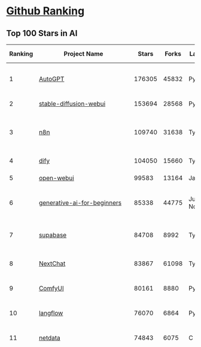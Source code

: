 [Github Ranking](../README.md)
==========

## Top 100 Stars in AI

| Ranking | Project Name | Stars | Forks | Language | Open Issues | Description | Last Commit |
| ------- | ------------ | ----- | ----- | -------- | ----------- | ----------- | ----------- |
| 1 | [AutoGPT](https://github.com/Significant-Gravitas/AutoGPT) | 176305 | 45832 | Python | 141 | AutoGPT is the vision of accessible AI for everyone, to use and to build on. Our mission is to provide the tools, so that you can focus on what matters. | 2025-06-21T03:05:03Z |
| 2 | [stable-diffusion-webui](https://github.com/AUTOMATIC1111/stable-diffusion-webui) | 153694 | 28568 | Python | 2347 | Stable Diffusion web UI | 2025-05-03T06:17:03Z |
| 3 | [n8n](https://github.com/n8n-io/n8n) | 109740 | 31638 | TypeScript | 610 | Fair-code workflow automation platform with native AI capabilities. Combine visual building with custom code, self-host or cloud, 400+ integrations. | 2025-06-20T22:48:26Z |
| 4 | [dify](https://github.com/langgenius/dify) | 104050 | 15660 | TypeScript | 669 | Production-ready platform for agentic workflow development. | 2025-06-21T03:45:13Z |
| 5 | [open-webui](https://github.com/open-webui/open-webui) | 99583 | 13164 | JavaScript | 157 | User-friendly AI Interface (Supports Ollama, OpenAI API, ...) | 2025-06-20T17:10:58Z |
| 6 | [generative-ai-for-beginners](https://github.com/microsoft/generative-ai-for-beginners) | 85338 | 44775 | Jupyter Notebook | 6 | 21 Lessons, Get Started Building with Generative AI  🔗 https://microsoft.github.io/generative-ai-for-beginners/ | 2025-06-16T03:31:07Z |
| 7 | [supabase](https://github.com/supabase/supabase) | 84708 | 8992 | TypeScript | 272 | The Postgres development platform. Supabase gives you a dedicated Postgres database to build your web, mobile, and AI applications. | 2025-06-20T20:55:49Z |
| 8 | [NextChat](https://github.com/ChatGPTNextWeb/NextChat) | 83867 | 61098 | TypeScript | 636 | ✨ Light and Fast AI Assistant. Support: Web \| iOS \| MacOS \| Android \|  Linux \| Windows | 2025-06-19T12:18:29Z |
| 9 | [ComfyUI](https://github.com/comfyanonymous/ComfyUI) | 80161 | 8880 | Python | 2351 | The most powerful and modular diffusion model GUI, api and backend with a graph/nodes interface. | 2025-06-21T03:04:56Z |
| 10 | [langflow](https://github.com/langflow-ai/langflow) | 76070 | 6864 | Python | 422 | Langflow is a powerful tool for building and deploying AI-powered agents and workflows. | 2025-06-21T01:35:59Z |
| 11 | [netdata](https://github.com/netdata/netdata) | 74843 | 6075 | C | 164 | The fastest path to AI-powered full stack observability, even for lean teams. | 2025-06-21T00:23:47Z |
| 12 | [funNLP](https://github.com/fighting41love/funNLP) | 74221 | 14882 | Python | 33 | 中英文敏感词、语言检测、中外手机/电话归属地/运营商查询、名字推断性别、手机号抽取、身份证抽取、邮箱抽取、中日文人名库、中文缩写库、拆字词典、词汇情感值、停用词、反动词表、暴恐词表、繁简体转换、英文模拟中文发音、汪峰歌词生成器、职业名称词库、同义词库、反义词库、否定词库、汽车品牌词库、汽车零件词库、连续英文切割、各种中文词向量、公司名字大全、古诗词库、IT词库、财经词库、成语词库、地名词库、历史名人词库、诗词词库、医学词库、饮食词库、法律词库、汽车词库、动物词库、中文聊天语料、中文谣言数据、百度中文问答数据集、句子相似度匹配算法集合、bert资源、文本生成&摘要相关工具、cocoNLP信息抽取工具、国内电话号码正则匹配、清华大学XLORE:中英文跨语言百科知识图谱、清华大学人工智能技术系列报告、自然语言生成、NLU太难了系列、自动对联数据及机器人、用户名黑名单列表、罪名法务名词及分类模型、微信公众号语料、cs224n深度学习自然语言处理课程、中文手写汉字识别、中文自然语言处理 语料/数据集、变量命名神器、分词语料库+代码、任务型对话英文数据集、ASR 语音数据集 + 基于深度学习的中文语音识别系统、笑声检测器、Microsoft多语言数字/单位/如日期时间识别包、中华新华字典数据库及api(包括常用歇后语、成语、词语和汉字)、文档图谱自动生成、SpaCy 中文模型、Common Voice语音识别数据集新版、神经网络关系抽取、基于bert的命名实体识别、关键词(Keyphrase)抽取包pke、基于医疗领域知识图谱的问答系统、基于依存句法与语义角色标注的事件三元组抽取、依存句法分析4万句高质量标注数据、cnocr：用来做中文OCR的Python3包、中文人物关系知识图谱项目、中文nlp竞赛项目及代码汇总、中文字符数据、speech-aligner: 从“人声语音”及其“语言文本”产生音素级别时间对齐标注的工具、AmpliGraph: 知识图谱表示学习(Python)库：知识图谱概念链接预测、Scattertext 文本可视化(python)、语言/知识表示工具：BERT & ERNIE、中文对比英文自然语言处理NLP的区别综述、Synonyms中文近义词工具包、HarvestText领域自适应文本挖掘工具（新词发现-情感分析-实体链接等）、word2word：(Python)方便易用的多语言词-词对集：62种语言/3,564个多语言对、语音识别语料生成工具：从具有音频/字幕的在线视频创建自动语音识别(ASR)语料库、构建医疗实体识别的模型（包含词典和语料标注）、单文档非监督的关键词抽取、Kashgari中使用gpt-2语言模型、开源的金融投资数据提取工具、文本自动摘要库TextTeaser: 仅支持英文、人民日报语料处理工具集、一些关于自然语言的基本模型、基于14W歌曲知识库的问答尝试--功能包括歌词接龙and已知歌词找歌曲以及歌曲歌手歌词三角关系的问答、基于Siamese bilstm模型的相似句子判定模型并提供训练数据集和测试数据集、用Transformer编解码模型实现的根据Hacker News文章标题自动生成评论、用BERT进行序列标记和文本分类的模板代码、LitBank：NLP数据集——支持自然语言处理和计算人文学科任务的100部带标记英文小说语料、百度开源的基准信息抽取系统、虚假新闻数据集、Facebook: LAMA语言模型分析，提供Transformer-XL/BERT/ELMo/GPT预训练语言模型的统一访问接口、CommonsenseQA：面向常识的英文QA挑战、中文知识图谱资料、数据及工具、各大公司内部里大牛分享的技术文档 PDF 或者 PPT、自然语言生成SQL语句（英文）、中文NLP数据增强（EDA）工具、英文NLP数据增强工具 、基于医药知识图谱的智能问答系统、京东商品知识图谱、基于mongodb存储的军事领域知识图谱问答项目、基于远监督的中文关系抽取、语音情感分析、中文ULMFiT-情感分析-文本分类-语料及模型、一个拍照做题程序、世界各国大规模人名库、一个利用有趣中文语料库 qingyun 训练出来的中文聊天机器人、中文聊天机器人seqGAN、省市区镇行政区划数据带拼音标注、教育行业新闻语料库包含自动文摘功能、开放了对话机器人-知识图谱-语义理解-自然语言处理工具及数据、中文知识图谱：基于百度百科中文页面-抽取三元组信息-构建中文知识图谱、masr: 中文语音识别-提供预训练模型-高识别率、Python音频数据增广库、中文全词覆盖BERT及两份阅读理解数据、ConvLab：开源多域端到端对话系统平台、中文自然语言处理数据集、基于最新版本rasa搭建的对话系统、基于TensorFlow和BERT的管道式实体及关系抽取、一个小型的证券知识图谱/知识库、复盘所有NLP比赛的TOP方案、OpenCLaP：多领域开源中文预训练语言模型仓库、UER：基于不同语料+编码器+目标任务的中文预训练模型仓库、中文自然语言处理向量合集、基于金融-司法领域(兼有闲聊性质)的聊天机器人、g2pC：基于上下文的汉语读音自动标记模块、Zincbase 知识图谱构建工具包、诗歌质量评价/细粒度情感诗歌语料库、快速转化「中文数字」和「阿拉伯数字」、百度知道问答语料库、基于知识图谱的问答系统、jieba_fast 加速版的jieba、正则表达式教程、中文阅读理解数据集、基于BERT等最新语言模型的抽取式摘要提取、Python利用深度学习进行文本摘要的综合指南、知识图谱深度学习相关资料整理、维基大规模平行文本语料、StanfordNLP 0.2.0：纯Python版自然语言处理包、NeuralNLP-NeuralClassifier：腾讯开源深度学习文本分类工具、端到端的封闭域对话系统、中文命名实体识别：NeuroNER vs. BertNER、新闻事件线索抽取、2019年百度的三元组抽取比赛：“科学空间队”源码、基于依存句法的开放域文本知识三元组抽取和知识库构建、中文的GPT2训练代码、ML-NLP - 机器学习(Machine Learning)NLP面试中常考到的知识点和代码实现、nlp4han:中文自然语言处理工具集(断句/分词/词性标注/组块/句法分析/语义分析/NER/N元语法/HMM/代词消解/情感分析/拼写检查、XLM：Facebook的跨语言预训练语言模型、用基于BERT的微调和特征提取方法来进行知识图谱百度百科人物词条属性抽取、中文自然语言处理相关的开放任务-数据集-当前最佳结果、CoupletAI - 基于CNN+Bi-LSTM+Attention 的自动对对联系统、抽象知识图谱、MiningZhiDaoQACorpus - 580万百度知道问答数据挖掘项目、brat rapid annotation tool: 序列标注工具、大规模中文知识图谱数据：1.4亿实体、数据增强在机器翻译及其他nlp任务中的应用及效果、allennlp阅读理解:支持多种数据和模型、PDF表格数据提取工具 、 Graphbrain：AI开源软件库和科研工具，目的是促进自动意义提取和文本理解以及知识的探索和推断、简历自动筛选系统、基于命名实体识别的简历自动摘要、中文语言理解测评基准，包括代表性的数据集&基准模型&语料库&排行榜、树洞 OCR 文字识别 、从包含表格的扫描图片中识别表格和文字、语声迁移、Python口语自然语言处理工具集(英文)、 similarity：相似度计算工具包，java编写、海量中文预训练ALBERT模型 、Transformers 2.0 、基于大规模音频数据集Audioset的音频增强 、Poplar：网页版自然语言标注工具、图片文字去除，可用于漫画翻译 、186种语言的数字叫法库、Amazon发布基于知识的人-人开放领域对话数据集 、中文文本纠错模块代码、繁简体转换 、 Python实现的多种文本可读性评价指标、类似于人名/地名/组织机构名的命名体识别数据集 、东南大学《知识图谱》研究生课程(资料)、. 英文拼写检查库 、 wwsearch是企业微信后台自研的全文检索引擎、CHAMELEON：深度学习新闻推荐系统元架构 、 8篇论文梳理BERT相关模型进展与反思、DocSearch：免费文档搜索引擎、 LIDA：轻量交互式对话标注工具 、aili - the fastest in-memory index in the East 东半球最快并发索引 、知识图谱车音工作项目、自然语言生成资源大全 、中日韩分词库mecab的Python接口库、中文文本摘要/关键词提取、汉字字符特征提取器 (featurizer)，提取汉字的特征（发音特征、字形特征）用做深度学习的特征、中文生成任务基准测评 、中文缩写数据集、中文任务基准测评 - 代表性的数据集-基准(预训练)模型-语料库-baseline-工具包-排行榜、PySS3：面向可解释AI的SS3文本分类器机器可视化工具 、中文NLP数据集列表、COPE - 格律诗编辑程序、doccano：基于网页的开源协同多语言文本标注工具 、PreNLP：自然语言预处理库、简单的简历解析器，用来从简历中提取关键信息、用于中文闲聊的GPT2模型：GPT2-chitchat、基于检索聊天机器人多轮响应选择相关资源列表(Leaderboards、Datasets、Papers)、(Colab)抽象文本摘要实现集锦(教程 、词语拼音数据、高效模糊搜索工具、NLP数据增广资源集、微软对话机器人框架 、 GitHub Typo Corpus：大规模GitHub多语言拼写错误/语法错误数据集、TextCluster：短文本聚类预处理模块 Short text cluster、面向语音识别的中文文本规范化、BLINK：最先进的实体链接库、BertPunc：基于BERT的最先进标点修复模型、Tokenizer：快速、可定制的文本词条化库、中文语言理解测评基准，包括代表性的数据集、基准(预训练)模型、语料库、排行榜、spaCy 医学文本挖掘与信息提取 、 NLP任务示例项目代码集、 python拼写检查库、chatbot-list - 行业内关于智能客服、聊天机器人的应用和架构、算法分享和介绍、语音质量评价指标(MOSNet, BSSEval, STOI, PESQ, SRMR)、 用138GB语料训练的法文RoBERTa预训练语言模型 、BERT-NER-Pytorch：三种不同模式的BERT中文NER实验、无道词典 - 有道词典的命令行版本，支持英汉互查和在线查询、2019年NLP亮点回顾、 Chinese medical dialogue data 中文医疗对话数据集 、最好的汉字数字(中文数字)-阿拉伯数字转换工具、 基于百科知识库的中文词语多词义/义项获取与特定句子词语语义消歧、awesome-nlp-sentiment-analysis - 情感分析、情绪原因识别、评价对象和评价词抽取、LineFlow：面向所有深度学习框架的NLP数据高效加载器、中文医学NLP公开资源整理 、MedQuAD：(英文)医学问答数据集、将自然语言数字串解析转换为整数和浮点数、Transfer Learning in Natural Language Processing (NLP) 、面向语音识别的中文/英文发音辞典、Tokenizers：注重性能与多功能性的最先进分词器、CLUENER 细粒度命名实体识别 Fine Grained Named Entity Recognition、 基于BERT的中文命名实体识别、中文谣言数据库、NLP数据集/基准任务大列表、nlp相关的一些论文及代码, 包括主题模型、词向量(Word Embedding)、命名实体识别(NER)、文本分类(Text Classificatin)、文本生成(Text Generation)、文本相似性(Text Similarity)计算等，涉及到各种与nlp相关的算法，基于keras和tensorflow 、Python文本挖掘/NLP实战示例、 Blackstone：面向非结构化法律文本的spaCy pipeline和NLP模型通过同义词替换实现文本“变脸” 、中文 预训练 ELECTREA 模型: 基于对抗学习 pretrain Chinese Model 、albert-chinese-ner - 用预训练语言模型ALBERT做中文NER 、基于GPT2的特定主题文本生成/文本增广、开源预训练语言模型合集、多语言句向量包、编码、标记和实现：一种可控高效的文本生成方法、 英文脏话大列表 、attnvis：GPT2、BERT等transformer语言模型注意力交互可视化、CoVoST：Facebook发布的多语种语音-文本翻译语料库，包括11种语言(法语、德语、荷兰语、俄语、西班牙语、意大利语、土耳其语、波斯语、瑞典语、蒙古语和中文)的语音、文字转录及英文译文、Jiagu自然语言处理工具 - 以BiLSTM等模型为基础，提供知识图谱关系抽取 中文分词 词性标注 命名实体识别 情感分析 新词发现 关键词 文本摘要 文本聚类等功能、用unet实现对文档表格的自动检测，表格重建、NLP事件提取文献资源列表 、 金融领域自然语言处理研究资源大列表、CLUEDatasetSearch - 中英文NLP数据集：搜索所有中文NLP数据集，附常用英文NLP数据集 、medical_NER - 中文医学知识图谱命名实体识别 、(哈佛)讲因果推理的免费书、知识图谱相关学习资料/数据集/工具资源大列表、Forte：灵活强大的自然语言处理pipeline工具集 、Python字符串相似性算法库、PyLaia：面向手写文档分析的深度学习工具包、TextFooler：针对文本分类/推理的对抗文本生成模块、Haystack：灵活、强大的可扩展问答(QA)框架、中文关键短语抽取工具 | 2024-05-10T07:38:24Z |
| 13 | [Deep-Live-Cam](https://github.com/hacksider/Deep-Live-Cam) | 71169 | 10162 | Python | 91 | real time face swap and one-click video deepfake with only a single image | 2025-06-17T13:12:37Z |
| 14 | [AppFlowy](https://github.com/AppFlowy-IO/AppFlowy) | 63979 | 4365 | Dart | 945 | Bring projects, wikis, and teams together with AI. AppFlowy is the AI collaborative workspace where you achieve more without losing control of your data. The leading open source Notion alternative. | 2025-06-17T05:39:19Z |
| 15 | [browser-use](https://github.com/browser-use/browser-use) | 63651 | 7222 | Python | 431 | 🌐 Make websites accessible for AI agents. Automate tasks online with ease. | 2025-06-20T23:03:10Z |
| 16 | [lobe-chat](https://github.com/lobehub/lobe-chat) | 62667 | 13042 | TypeScript | 777 | 🤯 Lobe Chat - an open-source, modern design AI chat framework. Supports multiple AI providers (OpenAI / Claude 4 / Gemini / DeepSeek / Ollama / Qwen), Knowledge Base (file upload / knowledge management / RAG ), Multi-Modal (Plugins / Artifacts / MCP) and thinking. One-click FREE deployment of your private ChatGPT/ Claude / DeepSeek application. | 2025-06-21T00:32:01Z |
| 17 | [system-prompts-and-models-of-ai-tools](https://github.com/x1xhlol/system-prompts-and-models-of-ai-tools) | 59076 | 17834 | None | 19 | FULL v0, Cursor, Manus, Same.dev, Lovable, Devin, Replit Agent, Windsurf Agent, VSCode Agent, Dia Browser & Trae AI (And other Open Sourced) System Prompts, Tools & AI Models. | 2025-06-18T05:23:36Z |
| 18 | [ragflow](https://github.com/infiniflow/ragflow) | 57275 | 5626 | Python | 2257 | RAGFlow is an open-source RAG (Retrieval-Augmented Generation) engine based on deep document understanding. | 2025-06-20T13:14:40Z |
| 19 | [MetaGPT](https://github.com/FoundationAgents/MetaGPT) | 56551 | 6785 | Python | 27 | 🌟 The Multi-Agent Framework: First AI Software Company, Towards Natural Language Programming | 2025-06-13T14:15:25Z |
| 20 | [awesome-mcp-servers](https://github.com/punkpeye/awesome-mcp-servers) | 56046 | 4266 | None | 26 | A collection of MCP servers. | 2025-06-19T03:53:19Z |
| 21 | [gpt-engineer](https://github.com/AntonOsika/gpt-engineer) | 54361 | 7175 | Python | 24 | CLI platform to experiment with codegen. Precursor to: https://lovable.dev | 2025-05-14T10:15:10Z |
| 22 | [ChatGPT](https://github.com/lencx/ChatGPT) | 53850 | 6124 | Rust | 807 | 🔮 ChatGPT Desktop Application (Mac, Windows and Linux) | 2024-08-29T17:58:11Z |
| 23 | [LLaMA-Factory](https://github.com/hiyouga/LLaMA-Factory) | 52670 | 6452 | Python | 491 | Unified Efficient Fine-Tuning of 100+ LLMs & VLMs (ACL 2024) | 2025-06-19T19:38:45Z |
| 24 | [meilisearch](https://github.com/meilisearch/meilisearch) | 51965 | 2080 | Rust | 197 | A lightning-fast search engine API bringing AI-powered hybrid search to your sites and applications. | 2025-06-19T09:02:00Z |
| 25 | [LLMs-from-scratch](https://github.com/rasbt/LLMs-from-scratch) | 51747 | 7524 | Jupyter Notebook | 8 | Implement a ChatGPT-like LLM in PyTorch from scratch, step by step | 2025-06-20T12:28:28Z |
| 26 | [autogen](https://github.com/microsoft/autogen) | 46238 | 7011 | Python | 389 | A programming framework for agentic AI 🤖 PyPi: autogen-agentchat Discord: https://aka.ms/autogen-discord Office Hour: https://aka.ms/autogen-officehour | 2025-06-20T18:12:39Z |
| 27 | [crawl4ai](https://github.com/unclecode/crawl4ai) | 46018 | 4383 | Python | 156 | 🚀🤖 Crawl4AI: Open-source LLM Friendly Web Crawler & Scraper. Don't be shy, join here: https://discord.gg/jP8KfhDhyN | 2025-06-18T17:05:57Z |
| 28 | [anything-llm](https://github.com/Mintplex-Labs/anything-llm) | 45524 | 4535 | JavaScript | 267 | The all-in-one Desktop & Docker AI application with built-in RAG, AI agents, No-code agent builder, MCP compatibility,  and more. | 2025-06-18T21:30:35Z |
| 29 | [awesome-llm-apps](https://github.com/Shubhamsaboo/awesome-llm-apps) | 44897 | 5074 | Python | 3 | Collection of awesome LLM apps with AI Agents and RAG using OpenAI, Anthropic, Gemini and opensource models. | 2025-06-20T23:35:15Z |
| 30 | [JeecgBoot](https://github.com/jeecgboot/JeecgBoot) | 43076 | 15398 | Java | 30 | 🔥集成完善AIGC应用的低代码平台，旨在帮助企业快速实现低代码开发和构建、部署个性化的 AI 应用。 前后端分离 SpringBoot，SpringCloud，Ant Design&Vue3，Mybatis，Shiro！强大的代码生成器让前后端代码一键生成，无需写任何代码! 成套AI大模型功能: AI模型管理、AI应用、知识库、AI流程编排、AI对话助手等； | 2025-06-13T07:56:40Z |
| 31 | [OpenBB](https://github.com/OpenBB-finance/OpenBB) | 42057 | 3787 | Python | 42 | Investment Research for Everyone, Everywhere. | 2025-06-15T05:50:42Z |
| 32 | [ClickHouse](https://github.com/ClickHouse/ClickHouse) | 41300 | 7407 | C++ | 4147 | ClickHouse® is a real-time analytics database management system | 2025-06-21T01:29:37Z |
| 33 | [kong](https://github.com/Kong/kong) | 41092 | 4941 | Lua | 68 | 🦍 The Cloud-Native API Gateway and AI Gateway. | 2025-06-20T06:14:38Z |
| 34 | [ailearning](https://github.com/apachecn/ailearning) | 41020 | 11570 | Python | 2 | AiLearning：数据分析+机器学习实战+线性代数+PyTorch+NLTK+TF2 | 2024-11-12T16:21:55Z |
| 35 | [ColossalAI](https://github.com/hpcaitech/ColossalAI) | 40986 | 4522 | Python | 428 | Making large AI models cheaper, faster and more accessible | 2025-06-20T07:52:36Z |
| 36 | [airflow](https://github.com/apache/airflow) | 40645 | 15188 | Python | 1164 | Apache Airflow - A platform to programmatically author, schedule, and monitor workflows | 2025-06-21T00:15:52Z |
| 37 | [Flowise](https://github.com/FlowiseAI/Flowise) | 40392 | 20693 | TypeScript | 535 | Build AI Agents, Visually | 2025-06-20T11:29:55Z |
| 38 | [firecrawl](https://github.com/mendableai/firecrawl) | 40301 | 3770 | TypeScript | 142 | 🔥 Turn entire websites into LLM-ready markdown or structured data. Scrape, crawl and extract with a single API. | 2025-06-21T00:02:34Z |
| 39 | [GitHubDaily](https://github.com/GitHubDaily/GitHubDaily) | 38564 | 4028 | None | 370 | 坚持分享 GitHub 上高质量、有趣实用的开源技术教程、开发者工具、编程网站、技术资讯。A list cool, interesting projects of GitHub. | 2025-03-20T08:54:47Z |
| 40 | [AI-For-Beginners](https://github.com/microsoft/AI-For-Beginners) | 38056 | 7143 | Jupyter Notebook | 24 | 12 Weeks, 24 Lessons, AI for All! | 2025-06-17T08:21:39Z |
| 41 | [quivr](https://github.com/QuivrHQ/quivr) | 38026 | 3644 | Python | 1 | Opiniated RAG for integrating GenAI in your apps 🧠   Focus on your product rather than the RAG. Easy integration in existing products with customisation!  Any LLM: GPT4, Groq, Llama. Any Vectorstore: PGVector, Faiss. Any Files. Anyway you want.  | 2025-06-19T13:03:05Z |
| 42 | [chatgpt-on-wechat](https://github.com/zhayujie/chatgpt-on-wechat) | 37803 | 9298 | Python | 292 | 基于大模型搭建的聊天机器人，同时支持 微信公众号、企业微信应用、飞书、钉钉 等接入，可选择ChatGPT/Claude/DeepSeek/文心一言/讯飞星火/通义千问/ Gemini/GLM-4/Kimi/LinkAI，能处理文本、语音和图片，访问操作系统和互联网，支持基于自有知识库进行定制企业智能客服。 | 2025-06-15T09:44:55Z |
| 43 | [photoprism](https://github.com/photoprism/photoprism) | 37692 | 2095 | Go | 425 | AI-Powered Photos App for the Decentralized Web 🌈💎✨ | 2025-06-20T14:39:42Z |
| 44 | [ray](https://github.com/ray-project/ray) | 37625 | 6506 | Python | 3812 | Ray is an AI compute engine. Ray consists of a core distributed runtime and a set of AI Libraries for accelerating ML workloads. | 2025-06-21T00:43:49Z |
| 45 | [upscayl](https://github.com/upscayl/upscayl) | 37509 | 1725 | TypeScript | 60 | 🆙 Upscayl - #1 Free and Open Source AI Image Upscaler for Linux, MacOS and Windows. | 2025-06-19T01:49:10Z |
| 46 | [Open-Assistant](https://github.com/LAION-AI/Open-Assistant) | 37383 | 3271 | Python | 228 | OpenAssistant is a chat-based assistant that understands tasks, can interact with third-party systems, and retrieve information dynamically to do so. | 2024-08-17T01:55:35Z |
| 47 | [MoneyPrinterTurbo](https://github.com/harry0703/MoneyPrinterTurbo) | 36941 | 5282 | Python | 162 | 利用AI大模型，一键生成高清短视频 Generate short videos with one click using AI LLM. | 2025-06-11T06:34:54Z |
| 48 | [ai-hedge-fund](https://github.com/virattt/ai-hedge-fund) | 36870 | 6393 | Python | 14 | An AI Hedge Fund Team | 2025-06-19T16:48:05Z |
| 49 | [MockingBird](https://github.com/babysor/MockingBird) | 36351 | 5255 | Python | 476 | 🚀AI拟声: 5秒内克隆您的声音并生成任意语音内容 Clone a voice in 5 seconds to generate arbitrary speech in real-time | 2024-11-15T05:00:29Z |
| 50 | [google-research](https://github.com/google-research/google-research) | 35816 | 8116 | Jupyter Notebook | 1052 | Google Research | 2025-06-18T20:05:18Z |
| 51 | [chatbox](https://github.com/chatboxai/chatbox) | 35369 | 3383 | TypeScript | 726 | User-friendly Desktop Client App for AI Models/LLMs (GPT, Claude, Gemini, Ollama...) | 2025-06-17T08:08:07Z |
| 52 | [mem0](https://github.com/mem0ai/mem0) | 34974 | 3501 | Python | 345 | Memory for AI Agents; Announcing OpenMemory MCP - local and secure memory management. | 2025-06-20T16:39:10Z |
| 53 | [aider](https://github.com/Aider-AI/aider) | 34590 | 3175 | Python | 891 | aider is AI pair programming in your terminal | 2025-06-20T21:02:17Z |
| 54 | [AgentGPT](https://github.com/reworkd/AgentGPT) | 34369 | 9442 | TypeScript | 129 | 🤖 Assemble, configure, and deploy autonomous AI Agents in your browser. | 2025-04-29T01:19:32Z |
| 55 | [gold-miner](https://github.com/xitu/gold-miner) | 34155 | 5043 | None | 8 | 🥇掘金翻译计划，可能是世界最大最好的英译中技术社区，最懂读者和译者的翻译平台： | 2024-04-17T09:44:37Z |
| 56 | [LocalAI](https://github.com/mudler/LocalAI) | 33322 | 2563 | Go | 458 | :robot: The free, Open Source alternative to OpenAI, Claude and others. Self-hosted and local-first. Drop-in replacement for OpenAI,  running on consumer-grade hardware. No GPU required. Runs gguf, transformers, diffusers and many more models architectures. Features: Generate Text, Audio, Video, Images, Voice Cloning, Distributed, P2P inference | 2025-06-20T22:44:39Z |
| 57 | [crewAI](https://github.com/crewAIInc/crewAI) | 33164 | 4462 | Python | 52 | Framework for orchestrating role-playing, autonomous AI agents. By fostering collaborative intelligence, CrewAI empowers agents to work together seamlessly, tackling complex tasks. | 2025-06-20T20:20:22Z |
| 58 | [gpt-pilot](https://github.com/Pythagora-io/gpt-pilot) | 32838 | 3350 | Python | 235 | The first real AI developer | 2025-03-04T06:26:32Z |
| 59 | [mindsdb](https://github.com/mindsdb/mindsdb) | 32488 | 5337 | Python | 118 | AI's query engine - Platform for building AI that can answer questions over large scale federated data. - The only MCP Server you'll ever need | 2025-06-20T21:59:33Z |
| 60 | [docling](https://github.com/docling-project/docling) | 32391 | 2084 | Python | 383 | Get your documents ready for gen AI | 2025-06-20T15:36:19Z |
| 61 | [spaCy](https://github.com/explosion/spaCy) | 31799 | 4518 | Python | 157 | 💫 Industrial-strength Natural Language Processing (NLP) in Python | 2025-05-28T15:28:05Z |
| 62 | [ruoyi-vue-pro](https://github.com/YunaiV/ruoyi-vue-pro) | 31673 | 6823 | Java | 20 | 🔥 官方推荐 🔥 RuoYi-Vue 全新 Pro 版本，优化重构所有功能。基于 Spring Boot + MyBatis Plus + Vue & Element 实现的后台管理系统 + 微信小程序，支持 RBAC 动态权限、数据权限、SaaS 多租户、Flowable 工作流、三方登录、支付、短信、商城、CRM、ERP、AI 大模型等功能。你的 ⭐️ Star ⭐️，是作者生发的动力！ | 2025-06-18T08:04:08Z |
| 63 | [nacos](https://github.com/alibaba/nacos) | 31631 | 13058 | Java | 266 | an easy-to-use dynamic service discovery, configuration and service management platform for building AI cloud native applications. | 2025-06-16T11:17:14Z |
| 64 | [chatbot-ui](https://github.com/mckaywrigley/chatbot-ui) | 31591 | 9034 | TypeScript | 171 | AI chat for any model. | 2024-08-03T00:38:07Z |
| 65 | [fabric](https://github.com/danielmiessler/fabric) | 31581 | 3280 | JavaScript | 197 | Fabric is an open-source framework for augmenting humans using AI. It provides a modular system for solving specific problems using a crowdsourced set of AI prompts that can be used anywhere. | 2025-06-19T21:48:08Z |
| 66 | [fairseq](https://github.com/facebookresearch/fairseq) | 31550 | 6543 | Python | 1183 | Facebook AI Research Sequence-to-Sequence Toolkit written in Python. | 2025-06-10T21:41:39Z |
| 67 | [tabby](https://github.com/TabbyML/tabby) | 31497 | 1504 | Rust | 192 | Self-hosted AI coding assistant | 2025-06-11T11:40:51Z |
| 68 | [cursor-free-vip](https://github.com/yeongpin/cursor-free-vip) | 30595 | 3853 | Python | 477 | [Support 0.49.x]（Reset Cursor AI MachineID & Bypass Higher Token Limit） Cursor Ai ，自动重置机器ID ， 免费升级使用Pro功能: You've reached your trial request limit. / Too many free trial accounts used on this machine. Please upgrade to pro. We have this limit in place to prevent abuse. Please let us know if you believe this is a mistake. | 2025-06-18T02:18:31Z |
| 69 | [netron](https://github.com/lutzroeder/netron) | 30492 | 2925 | JavaScript | 20 | Visualizer for neural network, deep learning and machine learning models | 2025-06-20T16:18:44Z |
| 70 | [cursor](https://github.com/cursor/cursor) | 30420 | 1938 | None | 1825 | The AI Code Editor | 2024-10-13T19:23:26Z |
| 71 | [khoj](https://github.com/khoj-ai/khoj) | 30380 | 1722 | Python | 76 | Your AI second brain. Self-hostable. Get answers from the web or your docs. Build custom agents, schedule automations, do deep research. Turn any online or local LLM into your personal, autonomous AI (gpt, claude, gemini, llama, qwen, mistral). Get started - free. | 2025-06-20T22:10:05Z |
| 72 | [AI-Expert-Roadmap](https://github.com/AMAI-GmbH/AI-Expert-Roadmap) | 29969 | 2530 | JavaScript | 19 | Roadmap to becoming an Artificial Intelligence Expert in 2022 | 2023-12-31T02:20:16Z |
| 73 | [roop](https://github.com/s0md3v/roop) | 29945 | 6794 | Python | 0 | one-click face swap | 2024-08-19T12:57:17Z |
| 74 | [pytorch-lightning](https://github.com/Lightning-AI/pytorch-lightning) | 29650 | 3515 | Python | 949 | Pretrain, finetune ANY AI model of ANY size on multiple GPUs, TPUs with zero code changes. | 2025-06-20T18:24:33Z |
| 75 | [Mr.-Ranedeer-AI-Tutor](https://github.com/JushBJJ/Mr.-Ranedeer-AI-Tutor) | 29567 | 3383 | None | 13 | A GPT-4 AI Tutor Prompt for customizable personalized learning experiences. | 2025-06-14T06:58:48Z |
| 76 | [agno](https://github.com/agno-agi/agno) | 28562 | 3636 | Python | 65 | Full-stack framework for building Multi-Agent Systems with memory, knowledge and reasoning. | 2025-06-20T22:22:26Z |
| 77 | [exo](https://github.com/exo-explore/exo) | 28546 | 1809 | Python | 350 | Run your own AI cluster at home with everyday devices 📱💻 🖥️⌚ | 2025-03-21T22:23:32Z |
| 78 | [Jobs_Applier_AI_Agent_AIHawk](https://github.com/feder-cr/Jobs_Applier_AI_Agent_AIHawk) | 28329 | 4276 | Python | 11 | AIHawk aims to easy job hunt process by automating the job application process. Utilizing artificial intelligence, it enables users to apply for multiple jobs in a tailored way. | 2025-05-28T13:24:12Z |
| 79 | [ai-agents-for-beginners](https://github.com/microsoft/ai-agents-for-beginners) | 27527 | 7487 | Jupyter Notebook | 7 | 11 Lessons to Get Started Building AI Agents | 2025-06-17T09:01:08Z |
| 80 | [so-vits-svc](https://github.com/svc-develop-team/so-vits-svc) | 27270 | 5010 | Python | 21 | SoftVC VITS Singing Voice Conversion | 2023-11-11T13:11:31Z |
| 81 | [continue](https://github.com/continuedev/continue) | 27232 | 3001 | TypeScript | 900 | ⏩ Create, share, and use custom AI code assistants with our open-source IDE extensions and hub of models, rules, prompts, docs, and other building blocks | 2025-06-21T03:48:50Z |
| 82 | [LibreChat](https://github.com/danny-avila/LibreChat) | 26992 | 4779 | TypeScript | 161 | Enhanced ChatGPT Clone: Features Agents, DeepSeek, Anthropic, AWS, OpenAI, Assistants API, Azure, Groq, o1, GPT-4o, Mistral, OpenRouter, Vertex AI, Gemini, Artifacts, AI model switching, message search, Code Interpreter, langchain, DALL-E-3, OpenAPI Actions, Functions, Secure Multi-User Auth, Presets, open-source for self-hosting. Active project. | 2025-06-21T00:45:27Z |
| 83 | [Folo](https://github.com/RSSNext/Folo) | 26733 | 1162 | TypeScript | 189 | 🧡 Follow everything in one place | 2025-06-20T20:19:07Z |
| 84 | [llm-app](https://github.com/pathwaycom/llm-app) | 26379 | 643 | Jupyter Notebook | 5 | Ready-to-run cloud templates for RAG, AI pipelines, and enterprise search with live data. 🐳Docker-friendly.⚡Always in sync with Sharepoint, Google Drive, S3, Kafka, PostgreSQL, real-time data APIs, and more. | 2025-05-16T07:58:43Z |
| 85 | [nx](https://github.com/nrwl/nx) | 26083 | 2541 | TypeScript | 631 | An AI-first build platform that connects everything from your editor to CI. Helping you deliver fast, without breaking things. | 2025-06-21T01:39:57Z |
| 86 | [generative-models](https://github.com/Stability-AI/generative-models) | 26054 | 2897 | Python | 268 | Generative Models by Stability AI | 2025-05-20T14:53:33Z |
| 87 | [qlib](https://github.com/microsoft/qlib) | 25595 | 3925 | Python | 241 | Qlib is an AI-oriented Quant investment platform that aims to use AI tech to empower Quant Research, from exploring ideas to implementing productions. Qlib supports diverse ML modeling paradigms, including supervised learning, market dynamics modeling, and RL, and is now equipped with https://github.com/microsoft/RD-Agent to automate R&D process. | 2025-05-29T07:18:13Z |
| 88 | [composio](https://github.com/ComposioHQ/composio) | 25527 | 4421 | Python | 42 | Composio equips your AI agents & LLMs with 100+ high-quality integrations via function calling | 2025-06-20T23:09:02Z |
| 89 | [InvokeAI](https://github.com/invoke-ai/InvokeAI) | 25340 | 2588 | TypeScript | 724 | Invoke is a leading creative engine for Stable Diffusion models, empowering professionals, artists, and enthusiasts to generate and create visual media using the latest AI-driven technologies. The solution offers an industry leading WebUI, and serves as the foundation for multiple commercial products. | 2025-06-20T21:30:46Z |
| 90 | [Genesis](https://github.com/Genesis-Embodied-AI/Genesis) | 25306 | 2278 | Python | 104 | A generative world for general-purpose robotics & embodied AI learning. | 2025-06-21T02:04:06Z |
| 91 | [semantic-kernel](https://github.com/microsoft/semantic-kernel) | 25112 | 3975 | C# | 430 | Integrate cutting-edge LLM technology quickly and easily into your apps | 2025-06-20T23:32:00Z |
| 92 | [PDFMathTranslate](https://github.com/Byaidu/PDFMathTranslate) | 24813 | 2139 | Python | 112 | PDF scientific paper translation with preserved formats - 基于 AI 完整保留排版的 PDF 文档全文双语翻译，支持 Google/DeepL/Ollama/OpenAI 等服务，提供 CLI/GUI/MCP/Docker/Zotero | 2025-06-16T10:00:22Z |
| 93 | [FastGPT](https://github.com/labring/FastGPT) | 24810 | 6391 | TypeScript | 547 | FastGPT is a knowledge-based platform built on the LLMs, offers a comprehensive suite of out-of-the-box capabilities such as data processing, RAG retrieval, and visual AI workflow orchestration, letting you easily develop and deploy complex question-answering systems without the need for extensive setup or configuration. | 2025-06-20T08:03:34Z |
| 94 | [kratos](https://github.com/go-kratos/kratos) | 24488 | 4087 | Go | 16 | Your ultimate Go microservices framework for the cloud-native era. | 2025-06-01T18:48:42Z |
| 95 | [modular](https://github.com/modular/modular) | 24307 | 2624 | Mojo | 692 | The Modular Platform (includes MAX & Mojo) | 2025-06-20T06:49:39Z |
| 96 | [qdrant](https://github.com/qdrant/qdrant) | 24263 | 1662 | Rust | 330 | Qdrant - High-performance, massive-scale Vector Database and Vector Search Engine for the next generation of AI. Also available in the cloud https://cloud.qdrant.io/ | 2025-06-20T15:48:14Z |
| 97 | [500-AI-Machine-learning-Deep-learning-Computer-vision-NLP-Projects-with-code](https://github.com/ashishpatel26/500-AI-Machine-learning-Deep-learning-Computer-vision-NLP-Projects-with-code) | 24190 | 5763 | None | 42 | 500 AI Machine learning Deep learning Computer vision NLP Projects with code | 2024-07-26T13:06:49Z |
| 98 | [Warp](https://github.com/warpdotdev/Warp) | 23760 | 471 | None | 2959 | Warp is a modern, Rust-based terminal with AI built in so you and your team can build great software, faster. | 2025-05-16T13:30:24Z |
| 99 | [facefusion](https://github.com/facefusion/facefusion) | 23447 | 3660 | Python | 0 | Industry leading face manipulation platform | 2025-06-20T13:34:23Z |
| 100 | [frigate](https://github.com/blakeblackshear/frigate) | 23430 | 2189 | TypeScript | 107 | NVR with realtime local object detection for IP cameras | 2025-06-20T22:39:50Z |

